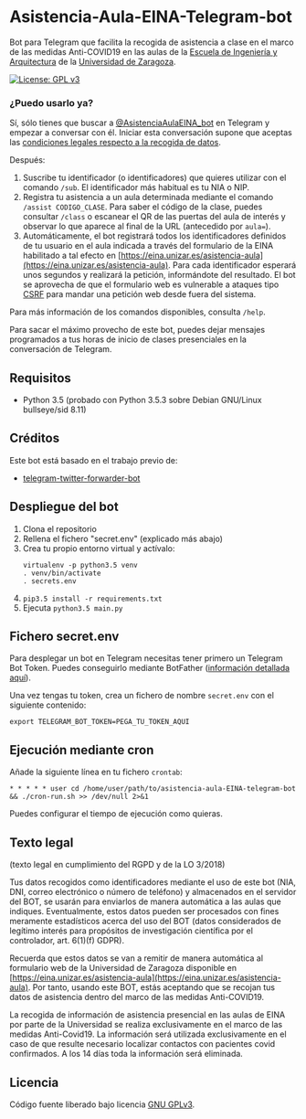 # Asistencia-Aula-EINA-Telegram-bot 

Bot para Telegram que facilita la recogida de asistencia a clase en el marco de las medidas Anti-COVID19 en las aulas de la [Escuela de Ingeniería y Arquitectura](https://eina.unizar.es) de la [Universidad de Zaragoza](https://www.unizar.es).

[![License: GPL v3](https://img.shields.io/badge/License-GPLv3-blue.svg)](https://www.gnu.org/licenses/gpl-3.0)

### ¿Puedo usarlo ya?

Sí, sólo tienes que buscar a [@AsistenciaAulaEINA_bot](http://t.me/AsistenciaAulaEINA_bot) en Telegram y empezar a conversar con él. Iniciar esta conversación supone que aceptas las [condiciones legales respecto a la recogida de datos](#texto-legal).

Después:
1. Suscribe tu identificador (o identificadores) que quieres utilizar con el comando `/sub`. El identificador más habitual es tu NIA o NIP.
2. Registra tu asistencia a un aula determinada mediante el comando `/assist CODIGO_CLASE`. Para saber el código de la clase, puedes consultar `/class` o escanear el QR de las puertas del aula de interés y observar lo que aparece al final de la URL (antecedido por `aula=`).
3. Automáticamente, el bot registrará todos los identificadores definidos de tu usuario en el aula indicada a través del formulario de la EINA habilitado a tal efecto en [https://eina.unizar.es/asistencia-aula](https://eina.unizar.es/asistencia-aula). Para cada identificador esperará unos segundos y realizará la petición, informándote del resultado. El bot se aprovecha de que el formulario web es vulnerable a ataques tipo [CSRF](https://owasp.org/www-community/attacks/csrf) para mandar una petición web desde fuera del sistema.

Para más información de los comandos disponibles, consulta `/help`.

Para sacar el máximo provecho de este bot, puedes dejar mensajes programados a tus horas de inicio de clases presenciales en la conversación de Telegram.

## Requisitos

- Python 3.5 (probado con Python 3.5.3 sobre Debian GNU/Linux bullseye/sid 8.11)

## Créditos

Este bot está basado en el trabajo previo de:
- [telegram-twitter-forwarder-bot](https://github.com/franciscod/telegram-twitter-forwarder-bot)

## Despliegue del bot

1. Clona el repositorio
2. Rellena el fichero "secret.env" (explicado más abajo)
3. Crea tu propio entorno virtual y actívalo:
    ```
    virtualenv -p python3.5 venv
    . venv/bin/activate
    . secrets.env
    ```
4. `pip3.5 install -r requirements.txt`
5. Ejecuta `python3.5 main.py`

## Fichero secret.env

Para desplegar un bot en Telegram necesitas tener primero un Telegram Bot Token. Puedes conseguirlo mediante BotFather ([información detallada aquí](https://core.telegram.org/bots)).

Una vez tengas tu token, crea un fichero de nombre `secret.env` con el siguiente contenido:

```
export TELEGRAM_BOT_TOKEN=PEGA_TU_TOKEN_AQUI
```

## Ejecución mediante cron

Añade la siguiente línea en tu fichero `crontab`:
```
* * * * * user cd /home/user/path/to/asistencia-aula-EINA-telegram-bot && ./cron-run.sh >> /dev/null 2>&1
```

Puedes configurar el tiempo de ejecución como quieras.

## Texto legal

(texto legal en cumplimiento del RGPD y de la LO 3/2018)

Tus datos recogidos como identificadores mediante el uso de este bot (NIA, DNI, correo electrónico o número de teléfono) y almacenados en el servidor del BOT, se usarán para enviarlos de manera automática a las aulas que indiques. Eventualmente, estos datos pueden ser procesados con fines meramente estadísticos acerca del uso del BOT (datos considerados de legítimo interés para propósitos de investigación científica por el controlador, art. 6(1)(f) GDPR).

Recuerda que estos datos se van a remitir de manera automática al formulario web de la Universidad de Zaragoza disponible en [https://eina.unizar.es/asistencia-aula](https://eina.unizar.es/asistencia-aula). Por tanto, usando este BOT, estás aceptando que se recojan tus datos de asistencia dentro del marco de las medidas Anti-COVID19.

La recogida de información de asistencia presencial en las aulas de EINA por parte de la Universidad se realiza exclusivamente en el marco de las medidas Anti-Covid19. La información será utilizada exclusivamente en el caso de que resulte necesario localizar contactos con pacientes covid confirmados. A los 14 días toda la información será eliminada.

## Licencia

Código fuente liberado bajo licencia [GNU GPLv3](LICENSE).
